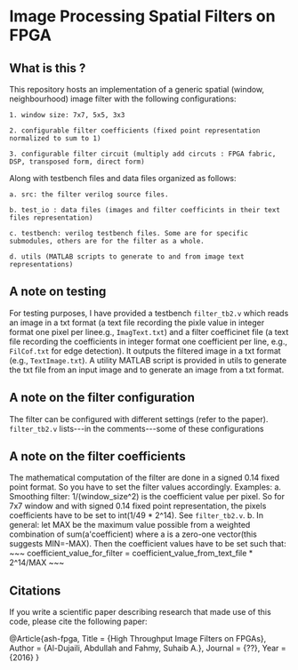 # Image Processing Spatial Filters on FPGA

## What is this ?
This repository hosts an implementation of a generic spatial (window, neighbourhood) image filter with the following configurations:

	1. window size: 7x7, 5x5, 3x3
	
	2. configurable filter coefficients (fixed point representation normalized to sum to 1)
	
	3. configurable filter circuit (multiply add circuts : FPGA fabric, DSP, transposed form, direct form)
	
Along with testbench files and data files organized as follows:

	a. src: the filter verilog source files.
	
	b. test_io : data files (images and filter coefficints in their text files representation)
	
	c. testbench: verilog testbench files. Some are for specific submodules, others are for the filter as a whole.
	
	d. utils (MATLAB scripts to generate to and from image text representations)

## A note on testing	
For testing purposes, I have provided a testbench `filter_tb2.v` which reads an image in a txt format (a text file recording the pixle value in integer format one pixel per linee.g., `ImagText.txt`) and 
a filter coefficinet file (a text file recording the coefficients in integer format one coefficient per line, e.g., `FilCof.txt` for edge detection). It outputs the filtered image in a txt format (e.g., `TextImage.txt`). 
A utility MATLAB script is provided in utils to generate the txt file from an input image and to generate an image from a txt format.

## A note on the filter configuration
The filter can be configured with different settings (refer to the paper). `filter_tb2.v` lists---in the comments---some of these configurations

## A note on the filter coefficients
The mathematical computation of the filter are done in a signed 0.14 fixed point format. So you have to set the filter values accordingly.
Examples:
	a. Smoothing filter: 1/(window_size^2) is the coefficient value per pixel. So for 7x7 window and with signed 0.14 fixed point representation, the pixels coefficients have to be set
		to int(1/49 * 2^14). See `filter_tb2.v`.
	b. In general: let MAX be the maximum value possible from a weighted combination of sum(a'coefficient) where a is a zero-one vector(this suggests MIN=-MAX). Then the coefficient values
		have to be set such that:
			~~~
			coefficient_value_for_filter = coefficient_value_from_text_file * 2^14/MAX
			~~~
		

## Citations

If you write a scientific paper describing research that made use of this code, please cite the following paper:

@Article{ash-fpga,
  Title                    = {High Throughput Image Filters on FPGAs},
  Author                   = {Al-Dujaili, Abdullah and Fahmy, Suhaib A.},
  Journal                  = {??},
  Year                     = {2016}
}
